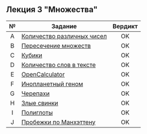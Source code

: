 ## Лекция 3 "Множества"
| № | Задание | Вердикт |
| :-: | - | :-: |
| A | [Количество различных чисел](task_a.cpp)  | OK |
| B | [Пересечение множеств](task_b.cpp)  | OK |
| C | [Кубики](task_c.cpp)  | OK |
| D | [Количество слов в тексте](task_d.cpp)  | OK |
| E | [OpenCalculator](task_e.cpp)  | OK |
| F | [Инопланетный геном](task_f.cpp)  | OK |
| G | [Черепахи](task_g.cpp)  | OK |
| H | [Злые свинки](task_h.cpp)  | OK |
| I | [Полиглоты](task_i.cpp)  | OK |
| J | [Пробежки по Манхэттену](task_j.cpp)  | OK |